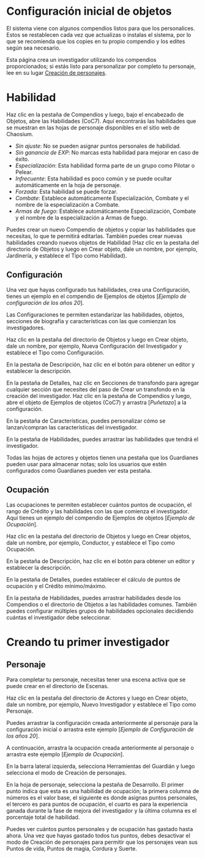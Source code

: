 <!--- This file is auto generated from module/manual/es/primer_investigador.md -->
# Configuración inicial de objetos

El sistema viene con algunos compendios listos para que los personalices. Estos se restablecen cada vez que actualizas o instalas el sistema, por lo que se recomienda que los copies en tu propio compendio y los edites según sea necesario.

Esta página crea un investigador utilizando los compendios proporcionados; si estás listo para personalizar por completo tu personaje, lee en su lugar [Creación de personajes](creacion_de_personaje.md).

# Habilidad

Haz clic en la pestaña de Compendios y luego, bajo el encabezado de Objetos, abre las Habilidades (CoC7). Aquí encontrarás las habilidades que se muestran en las hojas de personaje disponibles en el sitio web de Chaosium.

- _Sin ajuste_: No se pueden asignar puntos personales de habilidad.
- _Sin ganancia de EXP_: No marcas esta habilidad para mejorar en caso de éxito.
- _Especialización_: Esta habilidad forma parte de un grupo como Pilotar o Pelear.
- _Infrecuente_: Esta habilidad es poco común y se puede ocultar automáticamente en la hoja de personaje.
- _Forzada_: Esta habilidad se puede forzar.
- _Combate_: Establece automáticamente Especialización, Combate y el nombre de la especialización a Combate.
- _Armas de fuego_: Establece automáticamente Especialización, Combate y el nombre de la especialización a Armas de fuego.

Puedes crear un nuevo Compendio de objetos y copiar las habilidades que necesitas, lo que te permitirá editarlas. También puedes crear nuevas habilidades creando nuevos objetos de Habilidad (Haz clic en la pestaña del directorio de Objetos y luego en Crear objeto, dale un nombre, por ejemplo, Jardinería, y establece el Tipo como Habilidad).

## Configuración

Una vez que hayas configurado tus habilidades, crea una Configuración, tienes un ejemplo en el compendio de Ejemplos de objetos [_Ejemplo de configuración de los años 20_].

Las Configuraciones te permiten estandarizar las habilidades, objetos, secciones de biografía y características con las que comienzan los investigadores.

Haz clic en la pestaña del directorio de Objetos y luego en Crear objeto, dale un nombre, por ejemplo, Nueva Configuración del Investigador y establece el Tipo como Configuración.

En la pestaña de Descripción, haz clic en el botón para obtener un editor y establecer la descripción.

En la pestaña de Detalles, haz clic en Secciones de transfondo para agregar cualquier sección que necesites del paso de Crear un transfondo en la creación del investigador. Haz clic en la pestaña de Compendios y luego, abre el objeto de Ejemplos de objetos (CoC7) y arrastra [_Puñetazo_] a la configuración.

En la pestaña de Características, puedes personalizar cómo se lanzan/compran las características del investigador.

En la pestaña de Habilidades, puedes arrastrar las habilidades que tendrá el investigador.

Todas las hojas de actores y objetos tienen una pestaña que los Guardianes pueden usar para almacenar notas; solo los usuarios que estén configurados como Guardianes pueden ver esta pestaña.

## Ocupación

Las ocupaciones te permiten establecer cuántos puntos de ocupación, el rango de Crédito y las habilidades con las que comienza el investigador. Aquí tienes un ejemplo del compendio de Ejemplos de objetos [_Ejemplo de Ocupación_].

Haz clic en la pestaña del directorio de Objetos y luego en Crear objetos, dale un nombre, por ejemplo, Conductor, y establece el Tipo como Ocupación.

En la pestaña de Descripción, haz clic en el botón para obtener un editor y establecer la descripción.

En la pestaña de Detalles, puedes establecer el cálculo de puntos de ocupación y el Crédito mínimo/máximo.

En la pestaña de Habilidades, puedes arrastrar habilidades desde los Compendios o el directorio de Objetos a las habilidades comunes. También puedes configurar múltiples grupos de habilidades opcionales decidiendo cuántas el investigador debe seleccionar.

# Creando tu primer investigador

## Personaje

Para completar tu personaje, necesitas tener una escena activa que se puede crear en el directorio de Escenas.

Haz clic en la pestaña del directorio de Actores y luego en Crear objeto, dale un nombre, por ejemplo, Nuevo Investigador y establece el Tipo como Personaje.

Puedes arrastrar la configuración creada anteriormente al personaje para la configuración inicial o arrastra este ejemplo [_Ejemplo de Configuración de los años 20_].

A continuación, arrastra la ocupación creada anteriormente al personaje o arrastra este ejemplo [_Ejemplo de Ocupación_].

En la barra lateral izquierda, selecciona Herramientas del Guardián y luego selecciona el modo de Creación de personajes.

En la hoja de personaje, selecciona la pestaña de Desarrollo. El primer punto indica que esta es una habilidad de ocupación; la primera columna de números es el valor base, el siguiente es donde asignas puntos personales, el tercero es para puntos de ocupación, el cuarto es para la experiencia ganada durante la fase de mejora del investigador y la última columna es el porcentaje total de habilidad.

Puedes ver cuántos puntos personales y de ocupación has gastado hasta ahora. Una vez que hayas gastado todos tus puntos, debes desactivar el modo de Creación de personajes para permitir que los personajes vean sus Puntos de vida, Puntos de magia, Cordura y Suerte.
